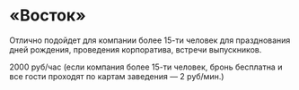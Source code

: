 # «Восток»



Отлично подойдет для компании более 15-ти человек для празднования дней рождения, проведения корпоратива, встречи выпускников. 

2000 руб/час (если компания более 15-ти человек, бронь бесплатна и все гости проходят по картам  заведения — 2 руб/мин.)